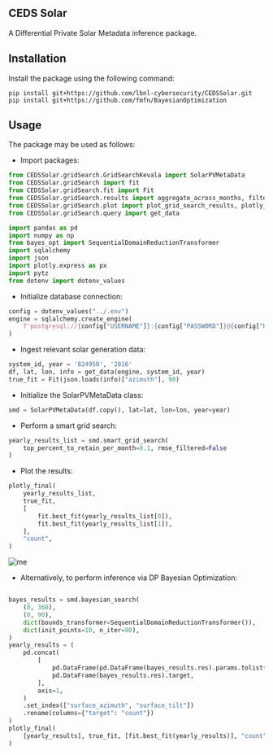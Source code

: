 ## CEDS Solar

A Differential Private Solar Metadata inference package.

## Installation

Install the package using the following command:

```
pip install git+https://github.com/lbnl-cybersecurity/CEDSSolar.git
pip install git+https://github.com/fmfn/BayesianOptimization
```

## Usage

The package may be used as follows:

- Import packages:

```python
from CEDSSolar.gridSearch.GridSearchKevala import SolarPVMetaData
from CEDSSolar.gridSearch import fit
from CEDSSolar.gridSearch.fit import Fit
from CEDSSolar.gridSearch.results import aggregate_across_months, filter_grid_search_results
from CEDSSolar.gridSearch.plot import plot_grid_search_results, plotly_final
from CEDSSolar.gridSearch.query import get_data

import pandas as pd
import numpy as np
from bayes_opt import SequentialDomainReductionTransformer
import sqlalchemy
import json
import plotly.express as px
import pytz
from dotenv import dotenv_values
```

- Initialize database connection:

```python
config = dotenv_values("../.env")
engine = sqlalchemy.create_engine(
    f'postgresql://{config["USERNAME"]}:{config["PASSWORD"]}@{config["HOSTNAME"]}:{config["PORT"]}/{config["DB_NAME"]}'
)
```

- Ingest relevant solar generation data:

```python
system_id, year = '824950', '2016'
df, lat, lon, info = get_data(engine, system_id, year)
true_fit = Fit(json.loads(info)["azimuth"], 90)
```

- Initialize the SolarPVMetaData class:

```python
smd = SolarPVMetaData(df.copy(), lat=lat, lon=lon, year=year)
```

- Perform a smart grid search:

```python
yearly_results_list = smd.smart_grid_search(
    top_percent_to_retain_per_month=0.1, rmse_filtered=False
)
```

- Plot the results:

```python
plotly_final(
    yearly_results_list,
    true_fit,
    [
        fit.best_fit(yearly_results_list[0]),
        fit.best_fit(yearly_results_list[1]),
    ],
    "count",
)
```

![me](README.png)

- Alternatively, to perform inference via DP Bayesian Optimization:

```python

bayes_results = smd.bayesian_search(
    (0, 360),
    (0, 90),
    dict(bounds_transformer=SequentialDomainReductionTransformer()),
    dict(init_points=10, n_iter=80),
)
yearly_results = (
    pd.concat(
        [
            pd.DataFrame(pd.DataFrame(bayes_results.res).params.tolist()),
            pd.DataFrame(bayes_results.res).target,
        ],
        axis=1,
    )
    .set_index(["surface_azimuth", "surface_tilt"])
    .rename(columns={"target": "count"})
)
plotly_final(
    [yearly_results], true_fit, [fit.best_fit(yearly_results)], "count", -1, -3
)
```
